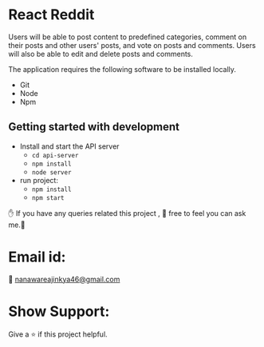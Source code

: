 # React Reddit

Users will be able to post content to predefined categories, comment on their posts and other users' posts, and vote on posts and comments. Users will also be able to edit and delete posts and comments.

The application requires the following software to be installed locally.
* Git
* Node
* Npm

## Getting started with development

* Install and start the API server
    - `cd api-server`
    - `npm install`
    - `node server`
* run project:
    - `npm install`
    - `npm start`
    
    
:raised_hand: If you have any queries related this project , :pray: free to feel you can ask me.:pray:

# Email id:
:e-mail: nanawareajinkya46@gmail.com

# Show Support:
Give a ⭐️ if this project helpful.
